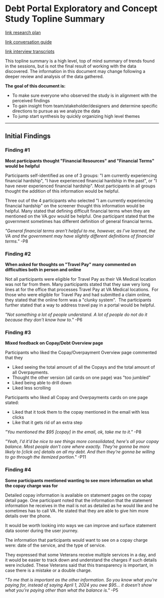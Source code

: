 <!-- This was copied over from the VSA document at https://github.com/department-of-veterans-affairs/va.gov-team/blob/master/teams/vsa/design/topline-summary-template.md -->

# Debt Portal Exploratory and Concept Study Topline Summary


[link research plan](https://github.com/department-of-veterans-affairs/va.gov-team/blob/master/products/combined_va_debt_portal/research/exploratory-2024/research-plan.md)

[link conversation guide](https://github.com/department-of-veterans-affairs/va.gov-team/blob/master/products/combined_va_debt_portal/research/exploratory-2024/conversation-guide.md)

[link interview transcripts](https://github.com/department-of-veterans-affairs/va.gov-team/tree/master/products/combined_va_debt_portal/research/exploratory-2024/transcripts)



This topline summary is a high level, top of mind summary of trends found in the sessions, but is not the final result of working with the data discovered. The information in this document may change following a deeper review and analysis of the data gathered. 


**The goal of this document is:**

 - To make sure everyone who observed the study is in alignment with the perceived findings
 - To gain insight from team/stakeholder/designers and determine specific directions to pursue as we analyze the data
 - To jump start synthesis by quickly organizing high level themes 

- - - 

## Initial Findings


### Finding #1

**Most participants thought "Financial Resources" and "Financial Terms" would be helpful**

Participants self-identified as one of 3 groups: "I am currently experiencing financial hardship", "I have experienced financial hardship in the past", or "I have never experienced financial hardship". Most participants in all groups thought the addition of this information would be helpful. 

Three out of the 4 participants who selected "I am currently experiencing financial hardship" on the screener thought this information would be helpful.
Many stated that defining difficult financial terms when they are mentioned on the VA.gov would be helpful. One participant stated that the government sometimes has different definition of general financial terms. 

*"General financial terms aren't helpful to me, however, as I've learned, the VA and the government may have slightly different definitions of financial terms."* -P8


### Finding #2
**When asked for thoughts on "Travel Pay" many commented on difficulties both in person and online**

Not all participants were eligible for Travel Pay as their VA Medical location was not far from them. Many participants stated that they saw very long lines at for the office that processes Travel Pay at VA Medical locations. 
For those who were eligible for Travel Pay and had submitted a claim online, they stated that the online form was a "clunky system". 
The participants further stated that a way to address travel pay in a portal would be helpful. 

*"Not something a lot of people understand. A lot of people do not do it because they don't know how to."* -P6


### Finding #3
**Mixed feedback on Copay/Debt Overview page**

Participants who liked the Copay/Overpayment Overview page commented that they 
- Liked seeing the total amount of all the Copays and the total amount of all Overpayments.
- Thought the other version (all cards on one page) was "too jumbled" 
- Liked being able to drill down
- Liked less scrolling 

Participants who liked all Copay and Overpayments cards on one page stated:
- Liked that it took them to the copay mentioned in the email with less clicks
- Like that it gets rid of an extra step
  
*"You mentioned the $95 [copay] in the email, ok, take me to it."* -P8

*"Yeah, I'd it'd be nice to see things more consolidated, here's all your copay balance. Most people don't care where exactly. They're gonna be more likely to [click on] details on all my debt. And then they're gonna be willing to go through the itemized portion."* -P11


### Finding #4

**Some participants mentioned wanting to see more information on what the copay charge was for**

Detailed copay information is available on statement pages on the copay detail page. One participant noted that the information that the statement information he receives in the mail is not as detailed as he would like and he sometimes has to call VA. He stated that they are able to give him more details over the phone. 

It would be worth looking into ways we can improve and surface statement data sooner during the user journey.

The information that participants would want to see on a copay charge were: date of the service, and the type of service. 

They expressed that some Veterans receive multiple services in a day, and it would be easier to track down and understand the charges if such details were included. These Veterans said that this transparency is important, in case there is a mistake or a double charge. 

*"To me that is important as the other information. So you know what you're paying for, instead of saying April 1, 2024 you owe $95... it doesn't show what you're paying other than what the balance is."* -P5
